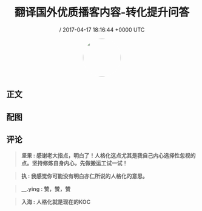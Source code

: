 <h1 align="center">翻译国外优质播客内容-转化提升问答</h1>
<p align="center">
    <a> / 2017-04-17 18:16:44 &#43;0000 UTC</a>
</p>

<div align="center">
    <img src="" width="100" height="100" style="border:1px solid;border-radius:50%; color:#ffffff"/>
</div>

## 正文

<div>

</div>

## 配图
<div class="image" align="center">

</div>

## 评论

<div align="left">
<div>

<blockquote >
<span> <strong>坚果 : 感谢老大指点，明白了！人格化这点尤其是我自己内心选择性忽视的点。坚持修炼自身内心，先做搬运工试一试！ </strong></span>
</blockquote>

<blockquote >
<span> <strong>执 : 我感觉你可能没有明白亦仁所说的人格化的意思。 </strong></span>
</blockquote>

<blockquote >
<span> <strong>__.ying : 赞，赞，赞 </strong></span>
</blockquote>

<blockquote >
<span> <strong>入海 : 人格化就是现在的KOC </strong></span>
</blockquote>

</div>
</div>